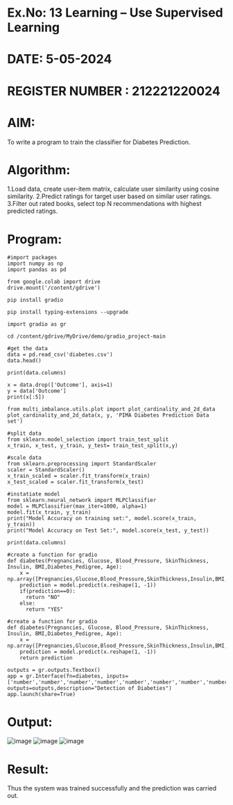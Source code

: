 # Ex.No: 13 Learning – Use Supervised Learning
# DATE: 5-05-2024
# REGISTER NUMBER : 212221220024
# AIM:
To write a program to train the classifier for Diabetes Prediction.
# Algorithm:
1.Load data, create user-item matrix, calculate user similarity using cosine similarity.
2.Predict ratings for target user based on similar user ratings.
3.Filter out rated books, select top N recommendations with highest predicted ratings.
# Program:
~~~
#import packages
import numpy as np
import pandas as pd

from google.colab import drive
drive.mount('/content/gdrive')

pip install gradio

pip install typing-extensions --upgrade

import gradio as gr

cd /content/gdrive/MyDrive/demo/gradio_project-main

#get the data
data = pd.read_csv('diabetes.csv')
data.head()

print(data.columns)

x = data.drop(['Outcome'], axis=1)
y = data['Outcome']
print(x[:5])

from multi_imbalance.utils.plot import plot_cardinality_and_2d_data
plot_cardinality_and_2d_data(x, y, 'PIMA Diabetes Prediction Data set')

#split data
from sklearn.model_selection import train_test_split
x_train, x_test, y_train, y_test= train_test_split(x,y)

#scale data
from sklearn.preprocessing import StandardScaler
scaler = StandardScaler()
x_train_scaled = scaler.fit_transform(x_train)
x_test_scaled = scaler.fit_transform(x_test)

#instatiate model
from sklearn.neural_network import MLPClassifier
model = MLPClassifier(max_iter=1000, alpha=1)
model.fit(x_train, y_train)
print("Model Accuracy on training set:", model.score(x_train, y_train))
print("Model Accuracy on Test Set:", model.score(x_test, y_test))

print(data.columns)

#create a function for gradio
def diabetes(Pregnancies, Glucose, Blood_Pressure, SkinThickness, Insulin, BMI,Diabetes_Pedigree, Age):
    x = np.array([Pregnancies,Glucose,Blood_Pressure,SkinThickness,Insulin,BMI,Diabetes_Pedigree,Age])
    prediction = model.predict(x.reshape(1, -1))
    if(prediction==0):
      return "NO"
    else:
      return "YES"

#create a function for gradio
def diabetes(Pregnancies, Glucose, Blood_Pressure, SkinThickness, Insulin, BMI,Diabetes_Pedigree, Age):
    x = np.array([Pregnancies,Glucose,Blood_Pressure,SkinThickness,Insulin,BMI,Diabetes_Pedigree,Age])
    prediction = model.predict(x.reshape(1, -1))
    return prediction

outputs = gr.outputs.Textbox()
app = gr.Interface(fn=diabetes, inputs=['number','number','number','number','number','number','number','number'], outputs=outputs,description="Detection of Diabeties")
app.launch(share=True)
~~~
# Output:
![image](https://github.com/Kani-004/AI_Lab_2023-24/assets/129577149/9a5e940f-4ccd-4a1f-865c-912973894591)
![image](https://github.com/Kani-004/AI_Lab_2023-24/assets/129577149/1d078656-a30e-4014-b4d1-98ca6d24f155)
![image](https://github.com/Kani-004/AI_Lab_2023-24/assets/129577149/71d2dcc5-a3ba-4eff-83c2-cf483465f49a)
# Result:
Thus the system was trained successfully and the prediction was carried out.
